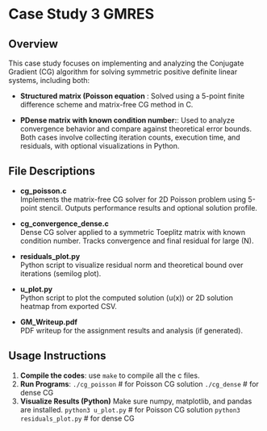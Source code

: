 # Case Study 3 GMRES 

## Overview
This case study focuses on implementing and analyzing the Conjugate Gradient (CG) algorithm for solving symmetric positive definite linear systems, including both:

-	**Structured matrix (Poisson equation** :
 	Solved using a 5-point finite difference scheme and matrix-free CG method in C.
 	
-	**PDense matrix with known condition number:**: 
 	 Used to analyze convergence behavior and compare against theoretical error bounds.
Both cases involve collecting iteration counts, execution time, and residuals, with optional visualizations in Python.


## File Descriptions 
- **cg_poisson.c**  
  Implements the matrix-free CG solver for 2D Poisson problem using 5-point stencil. Outputs performance results and optional solution profile.

- **cg_convergence_dense.c**  
  Dense CG solver applied to a symmetric Toeplitz matrix with known condition number. Tracks convergence and final residual for large \(N\).

- **residuals_plot.py**  
  Python script to visualize residual norm and theoretical bound over iterations (semilog plot).

- **u_plot.py**  
  Python script to plot the computed solution \(u(x)\) or 2D solution heatmap from exported CSV.

- **GM_Writeup.pdf**  
  PDF writeup for the assignment results and analysis (if generated).
  

## Usage Instructions
1. **Compile the codes**:
 use `make` to compile all the c files.
2.	**Run Programs**:
 `./cg_poisson`         # for Poisson CG solution
 `./cg_dense`           # for dense CG
3.	**Visualize Results (Python)**
Make sure numpy, matplotlib, and pandas are installed.
`python3 u_plot.py`             # for Poisson CG solution
`python3 residuals_plot.py`     # for dense CG

